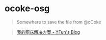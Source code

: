 # ocoke-osg

> Somewhere to save the file from @oCoke

> [我的图床解决方案 - YFun's Blog](https://blog.yfun.top/posts/2876015612/)
